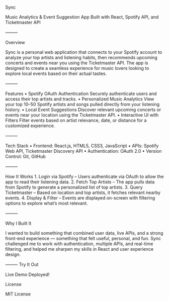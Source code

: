 Sync

Music Analytics & Event Suggestion App
Built with React, Spotify API, and Ticketmaster API

⸻

Overview

Sync is a personal web application that connects to your Spotify account to analyze your top artists and listening habits, then recommends upcoming concerts and events near you using the Ticketmaster API. The app is designed to create a seamless experience for music lovers looking to explore local events based on their actual tastes.

⸻

Features
	•	Spotify OAuth Authentication
Securely authenticate users and access their top artists and tracks.
	•	Personalized Music Analytics
View your top 10–50 Spotify artists and songs pulled directly from your listening history.
	•	Local Event Suggestions
Discover relevant upcoming concerts or events near your location using the Ticketmaster API.
	•	Interactive UI with Filters
Filter events based on artist relevance, date, or distance for a customized experience.

⸻

Tech Stack
	•	Frontend: React.js, HTML5, CSS3, JavaScript
	•	APIs: Spotify Web API, Ticketmaster Discovery API
	•	Authentication: OAuth 2.0
	•	Version Control: Git, GitHub

⸻

How It Works
	1.	Login via Spotify – Users authenticate via OAuth to allow the app to read their listening data.
	2.	Fetch Top Artists – The app pulls data from Spotify to generate a personalized list of top artists.
	3.	Query Ticketmaster – Based on location and top artists, it fetches relevant nearby events.
	4.	Display & Filter – Events are displayed on-screen with filtering options to explore what’s most relevant.

⸻

Why I Built It

I wanted to build something that combined user data, live APIs, and a strong front-end experience — something that felt useful, personal, and fun. Sync challenged me to work with authentication, multiple APIs, and real-time filtering, and helped me sharpen my skills in React and user experience design.

⸻
 Try It Out

Live Demo Deployed!

License

MIT License